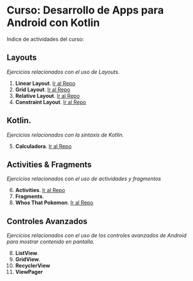# Curso: Desarrollo de Apps para Android con Kotlin

Indice de actividades del curso:

## Layouts
*Ejercicios relacionados con el uso de Layouts.*

1. **Linear Layout**. [Ir al Repo](https://github.com/Nemesis2074/AC01-LinearLayout)
2. **Grid Layout**. [Ir al Repo](https://github.com/Nemesis2074/AC02-GridLayout)
3. **Relative Layout**. [Ir al Repo](https://github.com/Nemesis2074/AC03-RelativeLayout)
4. **Constraint Layout**. [Ir al Repo](https://github.com/Nemesis2074/AC04-ConstraintLayout)

## Kotlin.
*Ejercicios relacionados con la sintaxis de Kotlin.*

5. **Calculadora**. [Ir al Repo](https://github.com/Nemesis2074/AC05-Calculator)

## Activities & Fragments
*Ejercicios relacionados con el uso de actividades y fragmentos*

6. **Activities**. [Ir al Repo](https://github.com/Nemesis2074/AC06-Activities)
7. **Fragments**.
8. **Whos That Pokemon**. [Ir al Repo](https://github.com/Nemesis2074/AC08-Pokemon)

## Controles Avanzados
*Ejercicios relacionados con el uso de los controles avanzados de Android para mostrar contenido en pantalla.*

8. **ListView**.
9. **GridView**.
10. **RecyclerView**
11. **ViewPager**
